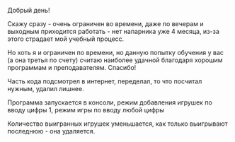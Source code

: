 Добрый день!

Скажу сразу - очень ограничен во времени, даже по вечерам и выходным 
приходится работать - нет напарника уже 4 месяца, из-за этого
страдает мой учебный процесс.

Но хоть я и ограничен по времени, но данную попытку
обучения у вас (а она третья по счету) считаю наиболее удачной
благодаря хорошим программам и преподавателям. Спасибо!

Часть кода подсмотрел в интернет, переделал, то что посчитал нужным,
удалил лишнее.

Программа запускается в консоли,
режим добавления игрушек по вводу цифры 1,
режим игры по вводу любой цифры

Количество выигранных игрушек уменьшается,
как только выигрывают последнюю - она удаляется.